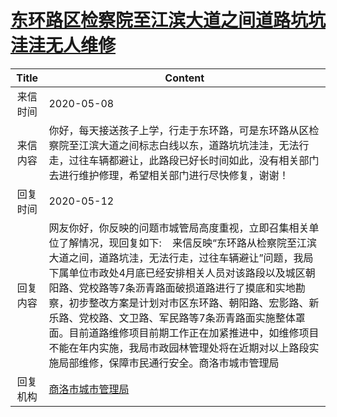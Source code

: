 # <a href="http://www.shangluo.gov.cn/zmhd/ldxxxx.jsp?urltype=leadermail.LeaderMailContentUrl&wbtreeid=1112&leadermailid=5830">东环路区检察院至江滨大道之间道路坑坑洼洼无人维修</a>
| Title |                                                                                                                                   Content                                                                                                                                    |
|:-----:|------------------------------------------------------------------------------------------------------------------------------------------------------------------------------------------------------------------------------------------------------------------------------|
| 来信时间  | 2020-05-08                                                                                                                                                                                                                                                                   |
| 来信内容  | 你好，每天接送孩子上学，行走于东环路，可是东环路从区检察院至江滨大道之间标志白线以东，道路坑坑洼洼，无法行走，过往车辆都避让，此路段已好长时间如此，没有相关部门去进行维护修理，希望相关部门进行尽快修复，谢谢！                                                                                                                                                                     |
| 回复时间  | 2020-05-12                                                                                                                                                                                                                                                                   |
| 回复内容  | 网友你好，你反映的问题市城管局高度重视，立即召集相关单位了解情况，现回复如下:    来信反映“东环路从检察院至江滨大道之间，道路坑洼，无法行走，过往车辆避让”问题，我局下属单位市政处4月底已经安排相关人员对该路段以及城区朝阳路、党校路等7条沥青路面破损道路进行了摸底和实地勘察，初步整改方案是计划对市区东环路、朝阳路、宏影路、新乐路、党校路、文卫路、军民路等7条沥青路面实施整体罩面。目前道路维修项目前期工作正在加紧推进中，如维修项目不能在年内实施，我局市政园林管理处将在近期对以上路段实施局部维修，保障市民通行安全。商洛市城市管理局 |
| 回复机构  | <a href="../../category/agencies/商洛市城市管理局.md">商洛市城市管理局</a>                                                                                                                                                                                                                   |
